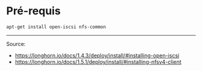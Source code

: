 
# Pré-requis

```bash
apt-get install open-iscsi nfs-common
```

--- 

Source:
- https://longhorn.io/docs/1.4.3/deploy/install/#installing-open-iscsi
- https://longhorn.io/docs/1.5.1/deploy/install/#installing-nfsv4-client